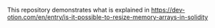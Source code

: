 This repository demonstrates what is explained in https://dev-otion.com/en/entry/is-it-possible-to-resize-memory-arrays-in-solidity